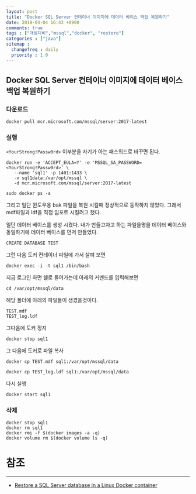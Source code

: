 ```yaml
---
layout: post
title: "Docker SQL Server 컨테이너 이미지에 데이터 베이스 백업 복원하기"
date: 2019-04-04 16:43 +0900
comments: true
tags : ["개발디비","mssql","docker", "restore"]
categories : ["java"]
sitemap :
  changefreq : daily
  priority : 1.0
---
```


## Docker SQL Server 컨테이너 이미지에 데이터 베이스 백업 복원하기

### 다운로드

```
docker pull mcr.microsoft.com/mssql/server:2017-latest

```

### 실행

`<YourStrong!Passw0rd>` 이부분을 자기가 아는 패스워드로 바꾸면 된다.

```
docker run -e 'ACCEPT_EULA=Y' -e 'MSSQL_SA_PASSWORD=<YourStrong!Passw0rd>' \
   --name 'sql1' -p 1401:1433 \
   -v sql1data:/var/opt/mssql \
   -d mcr.microsoft.com/mssql/server:2017-latest

```

```
sudo docker ps -a
```

그리고 일단 윈도우용 bak 파일을 복원 시킬때 정상적으로 동작하지 않았다. 
그래서 mdf파일과 ldf을 직접 임포트 시킬려고 했다.

일단 데이터 베이스를 생성 시켰다. 내가 만들고자고 하는 파일을명을 데이터 베이스와 동일하기에 데이터 베이스를 먼저 만들었다.

```
CREATE DATABASE TEST
```
그런 다음 도커 컨테이너 파일에 가서 살펴 보면
```
docker exec -i -t sql1 /bin/bash
```
지금 로그인 하면 쉘로 들어가는데 아래의 커멘드를 입력해보면

```
cd /var/opt/mssql/data

```
해당 폴더에 아래의 파일들이 생겼을것이다.
```
TEST.mdf
TEST_log.ldf
```

그다음에 도커 정지

```
docker stop sql1

```


그 다음에 도커로 파일 복사

```
docker cp TEST.mdf sql1:/var/opt/mssql/data

docker cp TEST_log.ldf sql1:/var/opt/mssql/data
```

다시 실행
```
docker start sql1

```

### 삭제
```
docker stop sql1
docker rm sql1
docker rmi -f $(docker images -a -q)
docker volume rm $(docker volume ls -q)
```

# 참조
-----
* [Restore a SQL Server database in a Linux Docker container](https://docs.microsoft.com/en-us/sql/linux/tutorial-restore-backup-in-sql-server-container?view=sql-server-2017)

